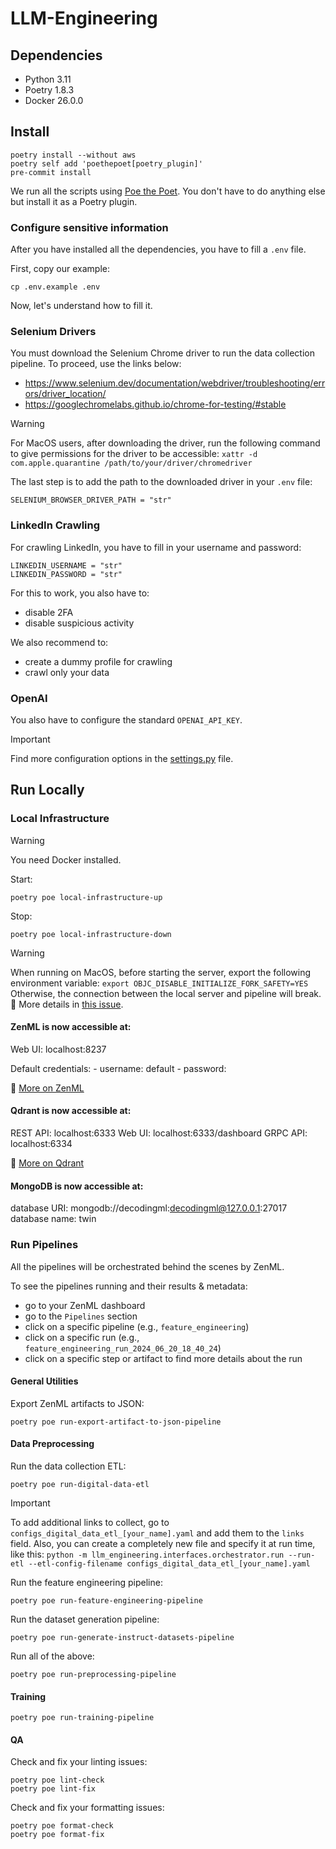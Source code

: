 # LLM-Engineering

## Dependencies

- Python 3.11
- Poetry 1.8.3
- Docker 26.0.0

## Install

```shell
poetry install --without aws
poetry self add 'poethepoet[poetry_plugin]'
pre-commit install
```

We run all the scripts using [Poe the Poet](https://poethepoet.natn.io/index.html). You don't have to do anything else but install it as a Poetry plugin.

### Configure sensitive information
After you have installed all the dependencies, you have to fill a `.env` file.

First, copy our example:
```shell
cp .env.example .env
```

Now, let's understand how to fill it.

### Selenium Drivers

You must download the Selenium Chrome driver to run the data collection pipeline. To proceed, use the links below:
* https://www.selenium.dev/documentation/webdriver/troubleshooting/errors/driver_location/
* https://googlechromelabs.github.io/chrome-for-testing/#stable

> [!WARNING]
> For MacOS users, after downloading the driver, run the following command to give permissions for the driver to be accessible: `xattr -d com.apple.quarantine /path/to/your/driver/chromedriver`

The last step is to add the path to the downloaded driver in your `.env` file:
```
SELENIUM_BROWSER_DRIVER_PATH = "str"
```

### LinkedIn Crawling

For crawling LinkedIn, you have to fill in your username and password:
```shell
LINKEDIN_USERNAME = "str"
LINKEDIN_PASSWORD = "str"
```

For this to work, you also have to:
- disable 2FA
- disable suspicious activity

We also recommend to:
- create a dummy profile for crawling
- crawl only your data

### OpenAI

You also have to configure the standard `OPENAI_API_KEY`.


> [!IMPORTANT]
> Find more configuration options in the [settings.py](https://github.com/PacktPublishing/LLM-Engineering/blob/main/llm_engineering/settings.py) file.


## Run Locally 

### Local Infrastructure

> [!WARNING]
> You need Docker installed.

Start:
```shell
poetry poe local-infrastructure-up
```

Stop:
```shell
poetry poe local-infrastructure-down
```

> [!WARNING]  
> When running on MacOS, before starting the server, export the following environment variable:
> `export OBJC_DISABLE_INITIALIZE_FORK_SAFETY=YES`
> Otherwise, the connection between the local server and pipeline will break. 🔗 More details in [this issue](https://github.com/zenml-io/zenml/issues/2369).

#### ZenML is now accessible at:

Web UI: localhost:8237

Default credentials:
    - username: default
    - password: 

🔗 [More on ZenML](https://docs.zenml.io/)

#### Qdrant is now accessible at:

REST API: localhost:6333
Web UI: localhost:6333/dashboard
GRPC API: localhost:6334

🔗 [More on Qdrant](https://qdrant.tech/documentation/quick-start/)

#### MongoDB is now accessible at:

database URI: mongodb://decodingml:decodingml@127.0.0.1:27017
database name: twin

### Run Pipelines

All the pipelines will be orchestrated behind the scenes by ZenML.

To see the pipelines running and their results & metadata:
- go to your ZenML dashboard
- go to the `Pipelines` section
- click on a specific pipeline (e.g., `feature_engineering`)
- click on a specific run (e.g., `feature_engineering_run_2024_06_20_18_40_24`)
- click on a specific step or artifact to find more details about the run

#### General Utilities

Export ZenML artifacts to JSON:
```shell
poetry poe run-export-artifact-to-json-pipeline
```

#### Data Preprocessing

Run the data collection ETL:
```shell
poetry poe run-digital-data-etl
```

> [!IMPORTANT]
> To add additional links to collect, go to `configs_digital_data_etl_[your_name].yaml` and add them to the `links` field. Also, you can create a completely new file and specify it at run time, like this: `python -m llm_engineering.interfaces.orchestrator.run --run-etl --etl-config-filename configs_digital_data_etl_[your_name].yaml`

Run the feature engineering pipeline:
```shell
poetry poe run-feature-engineering-pipeline
```

Run the dataset generation pipeline:
```shell
poetry poe run-generate-instruct-datasets-pipeline
```

Run all of the above:
```shell
poetry poe run-preprocessing-pipeline
```

#### Training

```shell
poetry poe run-training-pipeline
```

#### QA

Check and fix your linting issues:
```shell
poetry poe lint-check
poetry poe lint-fix
```

Check and fix your formatting issues:
```shell
poetry poe format-check
poetry poe format-fix
```